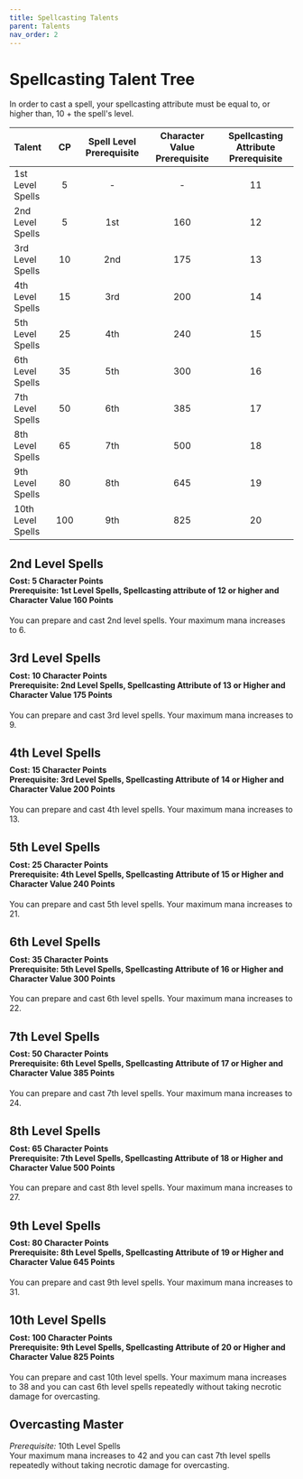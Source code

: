 ```yaml
---
title: Spellcasting Talents
parent: Talents
nav_order: 2
---
```


# Spellcasting Talent Tree

In order to cast a spell, your spellcasting attribute must be equal to, or higher than, 10 + the spell's level.

| Talent | CP | Spell Level Prerequisite | Character Value Prerequisite | Spellcasting Attribute Prerequisite |
|:-------|:--:|:------------------------:|:----------------------------:|:-----------------------------------:|
| 1st Level Spells  | 5   | -   | -   | 11 |
| 2nd Level Spells  | 5   | 1st | 160 | 12 |
| 3rd Level Spells  | 10  | 2nd | 175 | 13 |
| 4th Level Spells  | 15  | 3rd | 200 | 14 |
| 5th Level Spells  | 25  | 4th | 240 | 15 |
| 6th Level Spells  | 35  | 5th | 300 | 16 |
| 7th Level Spells  | 50  | 6th | 385 | 17 |
| 8th Level Spells  | 65  | 7th | 500 | 18 |
| 9th Level Spells  | 80  | 8th | 645 | 19 |
| 10th Level Spells | 100 | 9th | 825 | 20 |

## 2nd Level Spells

<div style="margin-top:-10px;"></div>

#### **Cost:** 5 Character Points<br>**Prerequisite:** 1st Level Spells, Spellcasting attribute of 12 or higher and Character Value 160 Points
You can prepare and cast 2nd level spells. Your maximum mana increases to 6.

## 3rd Level Spells

<div style="margin-top:-10px;"></div>

#### **Cost:** 10 Character Points<br>**Prerequisite:** 2nd Level Spells, Spellcasting Attribute of 13 or Higher and Character Value 175 Points
You can prepare and cast 3rd level spells. Your maximum mana increases to 9.

## 4th Level Spells

<div style="margin-top:-10px;"></div>

#### **Cost:** 15 Character Points<br>**Prerequisite:** 3rd Level Spells, Spellcasting Attribute of 14 or Higher and Character Value 200 Points
You can prepare and cast 4th level spells. Your maximum mana increases to 13.

## 5th Level Spells

<div style="margin-top:-10px;"></div>

#### **Cost:** 25 Character Points<br>**Prerequisite:** 4th Level Spells, Spellcasting Attribute of 15 or Higher and Character Value 240 Points
You can prepare and cast 5th level spells. Your maximum mana increases to 21.

## 6th Level Spells

<div style="margin-top:-10px;"></div>

#### **Cost:** 35 Character Points<br>**Prerequisite:** 5th Level Spells, Spellcasting Attribute of 16 or Higher and Character Value 300 Points
You can prepare and cast 6th level spells. Your maximum mana increases to 22.

## 7th Level Spells

<div style="margin-top:-10px;"></div>

#### **Cost:** 50 Character Points<br>**Prerequisite:** 6th Level Spells, Spellcasting Attribute of 17 or Higher and Character Value 385 Points
You can prepare and cast 7th level spells. Your maximum mana increases to 24.

## 8th Level Spells

<div style="margin-top:-10px;"></div>

#### **Cost:** 65 Character Points<br>**Prerequisite:** 7th Level Spells, Spellcasting Attribute of 18 or Higher and Character Value 500 Points
You can prepare and cast 8th level spells. Your maximum mana increases to 27.

## 9th Level Spells

<div style="margin-top:-10px;"></div>

#### **Cost:** 80 Character Points<br>**Prerequisite:** 8th Level Spells, Spellcasting Attribute of 19 or Higher and Character Value 645 Points
You can prepare and cast 9th level spells. Your maximum mana increases to 31.

## 10th Level Spells

<div style="margin-top:-10px;"></div>

#### **Cost:** 100 Character Points<br>**Prerequisite:** 9th Level Spells, Spellcasting Attribute of 20 or Higher and Character Value 825 Points
You can prepare and cast 10th level spells. Your maximum mana increases to 38 and you can cast 6th level spells repeatedly without taking necrotic damage for overcasting.

## Overcasting Master
*Prerequisite:* 10th Level Spells<br>
Your maximum mana increases to 42 and you can cast 7th level spells repeatedly without taking necrotic damage for overcasting.
